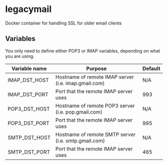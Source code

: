 # legacymail
Docker container for handling SSL for older email clients

## Variables
You only need to define either POP3 or IMAP variables, depending on what you are using.

|Variable name|Purpose|Default|
|-------------|-------|-------|
|IMAP_DST_HOST|Hostname of remote IMAP server (i.e. imap.gmail.com)|N/A|
|IMAP_DST_PORT|Port that the remote IMAP server uses|993|
|POP3_DST_HOST|Hostname of remote POP3 server (i.e. pop.gmail.com)|N/A|
|POP3_DST_PORT|Port that the remote IMAP server uses|995|
|SMTP_DST_HOST|Hostname of remote SMTP server (i.e. smtp.gmail.com)|N/A|
|SMTP_DST_PORT|Port that the remote IMAP server uses|465|
